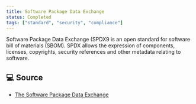 ```yaml
---
title: Software Package Data Exchange
status: Completed
tags: ["standard", "security", "compliance"]
---
```


Software Package Data Exchange (SPDX9 is an open standard for software bill of materials (SBOM). 
SPDX allows the expression of components, licenses, copyrights, security references and other metadata relating to software. 

## 💻 Source

* [The Software Package Data Exchange](https://spdx.dev/)
